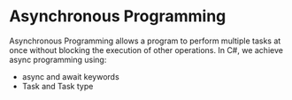 # Asynchronous Programming
Asynchronous Programming allows a program to perform multiple tasks at once without blocking the execution of other operations.
In C#, we achieve async programming using:
- async and await keywords
- Task and Task<T> type